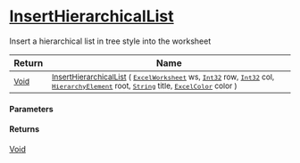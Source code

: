 # [InsertHierarchicalList](./ExcelHelper--InsertHierarchicalList.md)

Insert a hierarchical list in tree style into the worksheet

| Return | Name | 
| --- | --- | 
| <sub>[Void](https://docs.microsoft.com/en-us/dotnet/api/System.Void)</sub> | <sub>[InsertHierarchicalList](./ExcelHelper--InsertHierarchicalList.md) ( [`ExcelWorksheet`](./ExcelHelper--InsertHierarchicalList.md) ws, [`Int32`](https://docs.microsoft.com/en-us/dotnet/api/System.Int32) row, [`Int32`](https://docs.microsoft.com/en-us/dotnet/api/System.Int32) col, [`HierarchyElement`](./../HierarchyElement.md) root, [`String`](https://docs.microsoft.com/en-us/dotnet/api/System.String) title, [`ExcelColor`](./../Excel/ExcelColor.md) color )</sub> | 


#### Parameters

#### Returns
[Void](https://docs.microsoft.com/en-us/dotnet/api/System.Void)<br>
